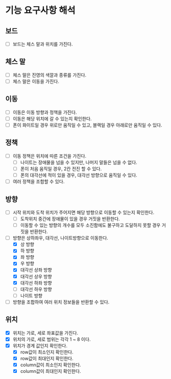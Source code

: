 # 기능 요구사항 해석

## 보드

- [ ] 보드는 체스 말과 위치를 가진다.

## 체스 말

- [ ] 체스 말은 진영의 색깔과 종류를 가진다.
- [ ] 체스 말은 이동을 가진다.

## 이동

- [ ] 이동은 이동 방향과 정책을 가진다.
- [ ] 이동은 해당 위치에 갈 수 있는지 확인한다.
- [ ] 폰이 화이트일 경우 위로만 움직일 수 있고, 블랙일 경우 아래로만 움직일 수 있다.

## 정책

- [ ] 이동 정책은 위치에 따른 조건을 가진다.
    - [ ] 나이트는 장애물을 넘을 수 있지만, 나머지 말들은 넘을 수 없다.
    - [ ] 폰이 처음 움직일 경우, 2칸 전진 할 수 있다.
    - [ ] 폰의 대각선에 적이 있을 경우, 대각선 방향으로 움직일 수 있다.
- [ ] 여러 정책을 조합할 수 있다.

## 방향

- [ ] 시작 위치와 도착 위치가 주어지면 해당 방향으로 이동할 수 있는지 확인한다.
    - [ ] 도착위치 중간에 장애물이 있을 경우 거짓을 반환한다.
    - [ ] 이동할 수 있는 방향의 개수를 모두 소진함에도 불구하고 도달하지 못할 경우 거짓을 반환한다.
- [ ] 방향은 상하좌우, 대각선, 나이트방향으로 이동한다.
    - [x] 상 방향
    - [x] 하 방향
    - [x] 좌 방향
    - [x] 우 방향
    - [x] 대각선 상좌 방향
    - [x] 대각선 상우 방향
    - [x] 대각선 하좌 방향
    - [ ] 대각선 하우 방향
    - [ ] 나이트 방향
- [ ] 방향을 조합하여 여러 위치 정보들을 반환할 수 있다.

## 위치

- [x] 위치는 가로, 세로 좌표값을 가진다.
- [x] 위치의 가로, 세로 범위는 각각 1 ~ 8 이다.
- [x] 위치가 경계 값인지 확인한다.
    - [x] row값이 최소인지 확인한다.
    - [x] row값이 최대인지 확인한다.
    - [x] column값이 최소인지 확인한다.
    - [x] column값이 최대인지 확인한다.
